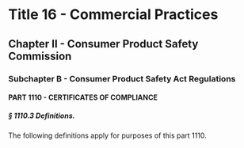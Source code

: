 
# Title 16 - Commercial Practices
## Chapter II - Consumer Product Safety Commission
### Subchapter B - Consumer Product Safety Act Regulations
#### PART 1110 - CERTIFICATES OF COMPLIANCE
##### § 1110.3 Definitions.

The following definitions apply for purposes of this part 1110.
